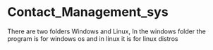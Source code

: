 # Contact_Management_sys

There are two folders Windows and Linux,
In the windows folder the program is for windows os
and in linux it is for linux distros
